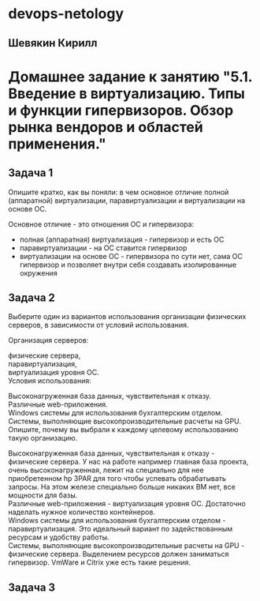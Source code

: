 # devops-netology  
## Шевякин Кирилл  

# Домашнее задание к занятию "5.1. Введение в виртуализацию. Типы и функции гипервизоров. Обзор рынка вендоров и областей применения."


## Задача 1  

Опишите кратко, как вы поняли: в чем основное отличие полной (аппаратной) виртуализации, паравиртуализации и виртуализации на основе ОС.  

Основное отличие - это отношения ОС и гипервизора:  
- полная (аппаратная) виртуализация - гипервизор и есть ОС  
- паравиртуализации - на ОС ставится гипервизор  
- виртуализации на основе ОС - гипервизора по сути нет, сама ОС гипервизор и позволяет внутри себя создавать изолированные окружения  

## Задача 2  
  
Выберите один из вариантов использования организации физических серверов, в зависимости от условий использования.  

Организация серверов:  

физические сервера,  
паравиртуализация,  
виртуализация уровня ОС.  
Условия использования:  

Высоконагруженная база данных, чувствительная к отказу.  
Различные web-приложения.  
Windows системы для использования бухгалтерским отделом.  
Системы, выполняющие высокопроизводительные расчеты на GPU.  
Опишите, почему вы выбрали к каждому целевому использованию такую организацию.  

Высоконагруженная база данных, чувствительная к отказу - физические сервера. У нас на работе например главная база проекта, очень высоконагруженная, лежит на специально для нее приобретенном hp 3PAR для того чтобы успевать обрабатывать запросы. На этом железе специально больше никаких ВМ нет, все мощности для базы.  
Различные web-приложения - виртуализация уровня ОС. Достаточно наделать нужное количество контейнеров.  
Windows системы для использования бухгалтерским отделом - паравиртуализация. Это идеальный вариант по задействованным ресурсам и удобству работы.  
Системы, выполняющие высокопроизводительные расчеты на GPU - физические сервера. Выделением ресурсов должен заниматься гипервизор. VmWare и Citrix уже есть такие решения.  

## Задача 3  



